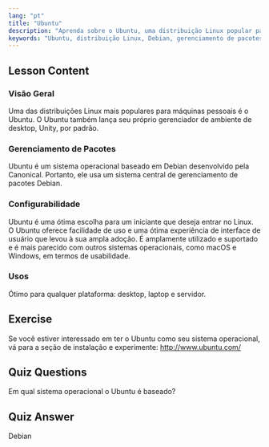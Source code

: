 ```yaml
---
lang: "pt"
title: "Ubuntu"
description: "Aprenda sobre o Ubuntu, uma distribuição Linux popular para iniciantes. Descubra seus recursos, gerenciamento de pacotes e por que é ótimo para uso em desktop e servidor."
keywords: "Ubuntu, distribuição Linux, Debian, gerenciamento de pacotes, iniciante em Linux, tutorial Ubuntu, guia Linux"
---
```


## Lesson Content

### Visão Geral

Uma das distribuições Linux mais populares para máquinas pessoais é o Ubuntu. O Ubuntu também lança seu próprio gerenciador de ambiente de desktop, Unity, por padrão.

### Gerenciamento de Pacotes

Ubuntu é um sistema operacional baseado em Debian desenvolvido pela Canonical. Portanto, ele usa um sistema central de gerenciamento de pacotes Debian.

### Configurabilidade

Ubuntu é uma ótima escolha para um iniciante que deseja entrar no Linux. O Ubuntu oferece facilidade de uso e uma ótima experiência de interface de usuário que levou à sua ampla adoção. É amplamente utilizado e suportado e é mais parecido com outros sistemas operacionais, como macOS e Windows, em termos de usabilidade.

### Usos

Ótimo para qualquer plataforma: desktop, laptop e servidor.

## Exercise

Se você estiver interessado em ter o Ubuntu como seu sistema operacional, vá para a seção de instalação e experimente:
<http://www.ubuntu.com/>

## Quiz Questions

Em qual sistema operacional o Ubuntu é baseado?

## Quiz Answer

Debian
